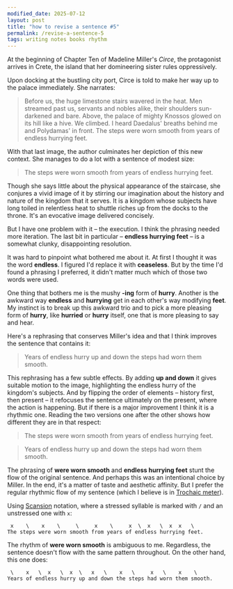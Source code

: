 ```yaml
---
modified_date: 2025-07-12
layout: post
title: "how to revise a sentence #5"
permalink: /revise-a-sentence-5
tags: writing notes books rhythm
---
```


At the beginning of Chapter Ten of Madeline Miller's _Circe_, the protagonist arrives in Crete, the island that her domineering sister rules oppressively.
<!--more-->
Upon docking at the bustling city port, Circe is told to make her way up to the palace immediately.
She narrates:

> Before us, the huge limestone stairs wavered in the heat.
> Men streamed past us, servants and nobles alike, their shoulders sun-darkened and bare.
> Above, the palace of mighty Knossos glowed on its hill like a hive.
> We climbed.
> I heard Daedalus' breaths behind me and Polydamas' in front.
> The steps were worn smooth from years of endless hurrying feet.

With that last image, the author culminates her depiction of this new context.
She manages to do a lot with a sentence of modest size:

> The steps were worn smooth from years of endless hurrying feet.

Though she says little about the physical appearance of the staircase, she conjures a vivid image of it by stirring our imagination about the history and nature of the kingdom that it serves.
It is a kingdom whose subjects have long toiled in relentless heat to shuttle riches up from the docks to the throne.
It's an evocative image delivered concisely.

But I have one problem with it – the execution.
I think the phrasing needed more iteration.
The last bit in particular – **endless hurrying feet** – is a somewhat clunky, disappointing resolution.

It was hard to pinpoint what bothered me about it.
At first I thought it was the word **endless**.
I figured I'd replace it with **ceaseless**.
But by the time I'd found a phrasing I preferred, it didn't matter much which of those two words were used.

One thing that bothers me is the mushy **-ing** form of **hurry**.
Another is the awkward way **endless** and **hurrying** get in each other's way modifying **feet**.
My instinct is to break up this awkward trio and to pick a more pleasing form of **hurry**, like **hurried** or **hurry** itself, one that is more pleasing to say and hear.

Here's a rephrasing that conserves Miller's idea and that I think improves the sentence that contains it:

> Years of endless hurry up and down the steps had worn them smooth.

This rephrasing has a few subtle effects.
By adding **up and down** it gives suitable motion to the image, highlighting the endless hurry of the kingdom's subjects.
And by flipping the order of elements – history first, then present – it refocuses the sentence ultimately on the present, where the action is happening.
But if there is a major improvement I think it is a rhythmic one.
Reading the two versions one after the other shows how different they are in that respect:

> The steps were worn smooth from years of endless hurrying feet.

> Years of endless hurry up and down the steps had worn them smooth.

The phrasing of **were worn smooth** and **endless hurrying feet** stunt the flow of the original sentence.
And perhaps this was an intentional choice by Miller.
In the end, it's a matter of taste and aesthetic affinity.
But I prefer the regular rhythmic flow of my sentence (which I believe is in [Trochaic meter](https://en.wikipedia.org/wiki/Trochee)).

Using [Scansion](https://en.wikipedia.org/wiki/Scansion) notation, where a stressed syllable is marked with `/` and an unstressed one with `x`:

```
 x    \    x    \     \     x    \     x  \  x   \  x  x   \
The steps were worn smooth from years of endless hurrying feet.
```

The rhythm of **were worn smooth** is ambiguous to me.
Regardless, the sentence doesn't flow with the same pattern throughout.
On the other hand, this one does:

```
 \    x   \  x   \  x  \   x   \    x   \     x   \    x    \
Years of endless hurry up and down the steps had worn them smooth.
```
